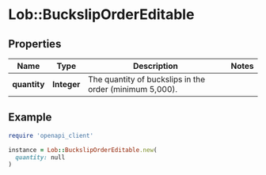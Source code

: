 # Lob::BuckslipOrderEditable

## Properties

| Name | Type | Description | Notes |
| ---- | ---- | ----------- | ----- |
| **quantity** | **Integer** | The quantity of buckslips in the order (minimum 5,000). |  |

## Example

```ruby
require 'openapi_client'

instance = Lob::BuckslipOrderEditable.new(
  quantity: null
)
```

